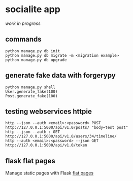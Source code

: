 # socialite app

*work in progress*

## commands
```
python manage.py db init
python manage.py db migrate -m <migration example>
python manage.py db upgrade
```

## generate fake data with forgerypy
```
python manage.py shell
User.generate_fake(100)
Post.generate_fake(100)
```

## testing webservices httpie
```
http --json --auth <email>:<password> POST http://127.0.0.1:5000/api/v1.0/posts/ "body=test post"
http --json --auth : GET http://127.0.0.1:5000/api/v1.0/users/34/timeline/
http --auth <email>:<password> --json GET http://127.0.0.1:5000/api/v1.0/token
```

## flask flat pages
Manage static pages with Flask
[flat pages](https://pythonhosted.org/Flask-FlatPages/)
